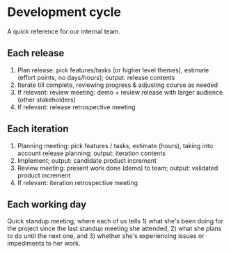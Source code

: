 # Development cycle

A quick reference for our internal team.

## Each release

1. Plan release: pick features/tasks (or higher level themes), estimate (effort points, no days/hours); output: release contents
2. Iterate till complete, reviewing progress & adjusting course as needed
3. If relevant: review meeting: demo + review release with larger audience (other stakeholders)
4. If relevant: release retrospective meeting


## Each iteration

1. Planning meeting: pick features / tasks, estimate (hours), taking into account release planning; output: iteration contents
2. Implement; output: candidate product increment
3. Review meeting: present work done (demo) to team; output: validated product increment
4. If relevant: iteration retrospective meeting


## Each working day

Quick standup meeting, where each of us tells 1) what she's been doing for the project since the last standup meeting she attended, 2) what she plans to do until the next one, and 3) whether she's experiencing issues or impediments to her work.

